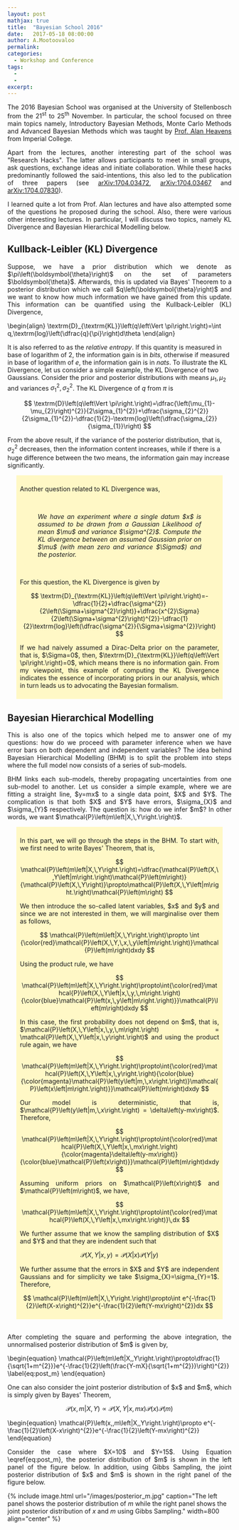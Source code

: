 ```yaml
---
layout: post
mathjax: true
title:  "Bayesian School 2016"
date:   2017-05-18 08:00:00
author: A.Mootoovaloo
permalink:
categories:
  - Workshop and Conference 
tags:
  - 
  -
excerpt:
---
```


<script type="text/x-mathjax-config">
  MathJax.Hub.Config({ TeX: { extensions: ["color.js"] }});
</script>

<p align="justify">The 2016 Bayesian School was organised at the University of Stellenbosch from the 21<sup>st</sup> to 25<sup>th</sup> November. In particular, the school focused on three main topics namely, Introductory Bayesian Methods, Monte Carlo Methods and Advanced Bayesian Methods which was taught by <a href="http://astro.ic.ac.uk/aheavens/home">Prof. Alan Heavens</a> from Imperial College. </p>

<p align="justify">Apart from the lectures, another interesting part of the school was "Research Hacks". The latter allows participants to meet in small groups, ask questions, exchange ideas and initiate collaboration. While these hacks predominantly followed the said-intentions, this also led to the publication of three papers (see <a href="https://arxiv.org/abs/1704.03472">arXiv:1704.03472</a>, <a href="https://arxiv.org/abs/1704.03467">arXiv:1704.03467</a> and <a href="https://arxiv.org/abs/1704.07830">arXiv:1704.07830</a>). </p>

<p align="justify">I learned quite a lot from Prof. Alan lectures and have also attempted some of the questions he proposed during the school. Also, there were various other interesting lectures. In particular, I will discuss two topics, namely KL Divergence and Bayesian Hierarchical Modelling below.</p>

<h2>Kullback-Leibler (KL) Divergence</h2>
<p align="justify">Suppose, we have a prior distribution which we denote as $\pi\left(\boldsymbol{\theta}\right)$ on the set of parameters $\boldsymbol{\theta}$. Afterwards, this is updated via Bayes' Theorem to a posterior distribution which we call $q\left(\boldsymbol{\theta}\right)$ and we want to know how much information we have gained from this update. This information can be quantified using the Kullback-Leibler (KL) Divergence,

\begin{align}
\textrm{D}_{\textrm{KL}}\left(q\left\Vert \pi\right.\right)=\int q\,\textrm{log}\left(\dfrac{q}{\pi}\right)d\theta
\end{align}

It is also referred to as the <i>relative entropy</i>. If this quantity is measured in base of logarithm of 2, the information gain is in <i>bits</i>, otherwise if measured in base of logarithm of $e$, the information gain is in <i>nats</i>. To illustrate the KL Divergence, let us consider a simple example, the KL Divergence of two Gaussians. Consider the prior and posterior distributions with means $\mu_{1},\,\mu_{2}$ and variances $\sigma_{1}^{2},\,\sigma_{2}^{2}$. The KL Divergence of $q$ from $\pi$ is

$$
\textrm{D}\left(q\left\Vert \pi\right.\right)=\dfrac{\left(\mu_{1}-\mu_{2}\right)^{2}}{2\sigma_{1}^{2}}+\dfrac{\sigma_{2}^{2}}{2\sigma_{1}^{2}}-\dfrac{1}{2}-\textrm{log}\left(\dfrac{\sigma_{2}}{\sigma_{1}}\right)
$$

From the above result, if the variance of the posterior distribution, that is, $\sigma_{2}^{2}$ decreases, then the information content increases, while if there is a huge difference between the two means, the information gain may increase significantly.</p>

<div style="background-color: #FFF8C6; margin-left: 20px; margin-right: 20px; padding-bottom: 8px; padding-left: 8px; padding-right: 8px; padding-top: 8px;">

<p align="justify">Another question related to KL Divergence was,</p><br/>

<p align="justify" style="margin-left: 40px; margin-right: 40px"><i>We have an experiment where a single datum $x$ is assumed to be drawn from a Gaussian Likelihood of mean $\mu$ and variance $\sigma^{2}$. Compute the KL divergence between an assumed Gaussian prior on $\mu$ (with mean zero and variance $\Sigma$) and the posterior.</i></p><br/>

For this question, the KL Divergence is given by

$$
\textrm{D}_{\textrm{KL}}\left(q\left\Vert \pi\right.\right)=-\dfrac{1}{2}+\dfrac{\sigma^{2}}{2\left(\Sigma+\sigma^{2}\right)}+\dfrac{x^{2}\Sigma}{2\left(\Sigma+\sigma^{2}\right)^{2}}-\dfrac{1}{2}\textrm{log}\left(\dfrac{\sigma^{2}}{\Sigma+\sigma^{2}}\right)
$$

<p align="justify">If we had naively assumed a Dirac-Delta prior on the parameter, that is, $\Sigma=0$, then, $\textrm{D}_{\textrm{KL}}\left(q\left\Vert \pi\right.\right)=0$, which means there is no information gain. From my viewpoint, this example of computing the KL Divergence indicates the essence of incorporating priors in our analysis, which in turn leads us to advocating the Bayesian formalism.</p>

 
</div>

<h2>Bayesian Hierarchical Modelling</h2>

<p align="justify">This is also one of the topics which helped me to answer one of my questions: how do we proceed with parameter inference when we have error bars on both dependent and independent variables? The idea behind Bayesian Hierarchical Modelling (BHM) is to split the problem into steps where the full model now consists of a series of sub-models.</p>

<p align="justify">BHM links each sub-models, thereby propagating uncertainties from one sub-model to another. Let us consider a simple example, where we are fitting a straight line, $y=mx$ to a single data point, $X$ and $Y$. The complication is that both $X$ and $Y$ have errors, $\sigma_{X}$ and $\sigma_{Y}$ respectively. The question is: how do we infer $m$? In other words, we want $\mathcal{P}\left(m\left|X,\,Y\right.\right)$.</p>

<div style="background-color: #FFF8C6; margin-left: 20px; margin-right: 20px; padding-bottom: 8px; padding-left: 8px; padding-right: 8px; padding-top: 8px;">

<p align="justify">In this part, we will go through the steps in the BHM. To start with, we first need to write Bayes' Theorem, that is,</p>

$$
\mathcal{P}\left(m\left|X,\,Y\right.\right)=\dfrac{\mathcal{P}\left(X,\,Y\left|m\right.\right)\mathcal{P}\left(m\right)}{\mathcal{P}\left(X,\,Y\right)}\propto\mathcal{P}\left(X,\,Y\left|m\right.\right)\mathcal{P}\left(m\right)
$$

<p align="justify">We then introduce the so-called latent variables, $x$ and $y$ and since we are not interested in them, we will marginalise over them as follows,</p>


$$
\mathcal{P}\left(m\left|X,\,Y\right.\right)\propto \int {\color{red}\mathcal{P}\left(X,\,Y,\,x,\,y\left|m\right.\right)}\mathcal{P}\left(m\right)dxdy
$$
 
<p align="justify">Using the product rule, we have</p>


$$
\mathcal{P}\left(m\left|X,\,Y\right.\right)\propto\int{\color{red}\mathcal{P}\left(X,\,Y\left|x,\,y,\,m\right.\right){\color{blue}\mathcal{P}\left(x,\,y\left|m\right.\right)}}\mathcal{P}\left(m\right)dxdy
$$
 
<p align="justify">In this case, the first probability does not depend on $m$, that is, $\mathcal{P}\left(X,\,Y\left|x,\,y,\,m\right.\right) = \mathcal{P}\left(X,\,Y\left|x,\,y\right.\right)$ and using the product rule again, we have</p>

$$
\mathcal{P}\left(m\left|X,\,Y\right.\right)\propto\int{\color{red}\mathcal{P}\left(X,\,Y\left|x,\,y\right.\right){\color{blue}{\color{magenta}\mathcal{P}\left(y\left|m,\,x\right.\right)}\mathcal{P}\left(x\left|m\right.\right)}}\mathcal{P}\left(m\right)dxdy
$$
 
<p align="justify">Our model is deterministic, that is, $\mathcal{P}\left(y\left|m,\,x\right.\right) = \delta\left(y-mx\right)$. Therefore,</p>


$$
\mathcal{P}\left(m\left|X,\,Y\right.\right)\propto\int{\color{red}\mathcal{P}\left(X,\,Y\left|x,\,mx\right.\right){\color{magenta}\delta\left(y-mx\right)}{\color{blue}\mathcal{P}\left(x\right)}}\mathcal{P}\left(m\right)dxdy
$$

<p align="justify">Assuming uniform priors on $\mathcal{P}\left(x\right)$ and $\mathcal{P}\left(m\right)$, we have, </p>

$$
\mathcal{P}\left(m\left|X,\,Y\right.\right)\propto\int{\color{red}\mathcal{P}\left(X,\,Y\left|x,\,mx\right.\right)}\,dx
$$

<p align="justify">We further assume that we know the sampling distribution of $X$ and $Y$ and that they are indendent such that</p>

$$
\mathcal{P}\left(X,\,Y\left|x,\,y\right.\right)=\mathcal{P}\left(X\left|x\right.\right)\mathcal{P}\left(Y\left|y\right.\right)
$$
 
<p align="justify">We further assume that the errors in $X$ and $Y$ are independent Gaussians and for simplicity we take $\sigma_{X}=\sigma_{Y}=1$. Therefore,</p>

$$
\mathcal{P}\left(m\left|X,\,Y\right.\right)\propto\int e^{-\frac{1}{2}\left(X-x\right)^{2}}e^{-\frac{1}{2}\left(Y-mx\right)^{2}}dx
$$


</div>
<br/>


<p align="justify">After completing the square and performing the above integration, the unnormalised posterior distribution of $m$ is given by, </p>

\begin{equation}
\mathcal{P}\left(m\left|X,\,Y\right.\right)\propto\dfrac{1}{\sqrt{1+m^{2}}}e^{-\frac{1}{2}\left(\frac{Y-mX}{\sqrt{1+m^{2}}}\right)^{2}}
\label{eq:post_m}
\end{equation}

<p align="justify">One can also consider the joint posterior distribution of $x$ and $m$, which is simply given by Bayes' Theorem,</p>


$$
\mathcal{P}\left(x,\,m\left|X,\,Y\right.\right)\propto\mathcal{P}\left(X,\,Y\left|x,\,mx\right.\right)\mathcal{P}\left(x\right)\mathcal{P}\left(m\right)
$$

\begin{equation}
\mathcal{P}\left(x,\,m\left|X,\,Y\right.\right)\propto e^{-\frac{1}{2}\left(X-x\right)^{2}}e^{-\frac{1}{2}\left(Y-mx\right)^{2}}
\end{equation}

<p align="justify">Consider the case where $X=10$ and $Y=15$. Using Equation \eqref{eq:post_m}, the posterior distribution of $m$ is shown in the left panel of the figure below. In addition, using Gibbs Sampling, the joint posterior distribution of $x$ and $m$ is shown in the right panel of the figure below. </p>

{% include image.html url="/images/posterior_m.jpg" caption="The left panel shows the posterior distribution of $m$ while the right panel shows the joint posterior distribution of $x$ and $m$ using Gibbs Sampling."  width=800 align="center" %}


 